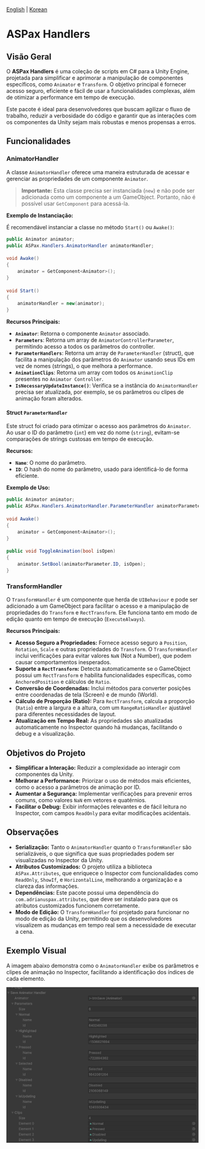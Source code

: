 [English](./Documentation~/README-en.md) | [Korean](./Documentation~/README-ko.md)

# ASPax Handlers

## Visão Geral

O **ASPax Handlers** é uma coleção de scripts em C# para a Unity Engine, projetada para simplificar e aprimorar a manipulação de componentes específicos, como `Animator` e `Transform`. O objetivo principal é fornecer acesso seguro, eficiente e fácil de usar a funcionalidades complexas, além de otimizar a performance em tempo de execução.

Este pacote é ideal para desenvolvedores que buscam agilizar o fluxo de trabalho, reduzir a verbosidade do código e garantir que as interações com os componentes da Unity sejam mais robustas e menos propensas a erros.

## Funcionalidades

### AnimatorHandler

A classe `AnimatorHandler` oferece uma maneira estruturada de acessar e gerenciar as propriedades de um componente `Animator`.

> **Importante:** Esta classe precisa ser instanciada (`new`) e não pode ser adicionada como um componente a um GameObject. Portanto, não é possível usar `GetComponent` para acessá-la.

**Exemplo de Instanciação:**

É recomendável instanciar a classe no método `Start()` ou `Awake()`:

```csharp
public Animator animator;
public ASPax.Handlers.AnimatorHandler animatorHandler;

void Awake()
{
    animator = GetComponent<Animator>();
}

void Start()
{
    animatorHandler = new(animator);
}
```

**Recursos Principais:**

- **`Animator`**: Retorna o componente `Animator` associado.
- **`Parameters`**: Retorna um array de `AnimatorControllerParameter`, permitindo acesso a todos os parâmetros do controller.
- **`ParameterHandlers`**: Retorna um array de `ParameterHandler` (struct), que facilita a manipulação dos parâmetros do `Animator` usando seus IDs em vez de nomes (strings), o que melhora a performance.
- **`AnimationClips`**: Retorna um array com todos os `AnimationClip` presentes no `Animator Controller`.
- **`IsNecessaryUpdateInstance()`**: Verifica se a instância do `AnimatorHandler` precisa ser atualizada, por exemplo, se os parâmetros ou clipes de animação foram alterados.

#### Struct `ParameterHandler`

Este struct foi criado para otimizar o acesso aos parâmetros do `Animator`. Ao usar o ID do parâmetro (`int`) em vez do nome (`string`), evitam-se comparações de strings custosas em tempo de execução.

**Recursos:**

- **`Name`**: O nome do parâmetro.
- **`ID`**: O hash do nome do parâmetro, usado para identificá-lo de forma eficiente.

**Exemplo de Uso:**

```csharp
public Animator animator;
public ASPax.Handlers.AnimatorHandler.ParameterHandler animatorParameter = new("isOpen");

void Awake()
{
    animator = GetComponent<Animator>();
}

public void ToggleAnimation(bool isOpen)
{
    animator.SetBool(animatorParameter.ID, isOpen);
}
```

### TransformHandler

O `TransformHandler` é um componente que herda de `UIBehaviour` e pode ser adicionado a um GameObject para facilitar o acesso e a manipulação de propriedades do `Transform` e `RectTransform`. Ele funciona tanto em modo de edição quanto em tempo de execução (`ExecuteAlways`).

**Recursos Principais:**

- **Acesso Seguro a Propriedades:** Fornece acesso seguro a `Position`, `Rotation`, `Scale` e outras propriedades do `Transform`. O `TransformHandler` inclui verificações para evitar valores `NaN` (Not a Number), que podem causar comportamentos inesperados.
- **Suporte a `RectTransform`:** Detecta automaticamente se o GameObject possui um `RectTransform` e habilita funcionalidades específicas, como `AnchoredPosition` e cálculos de `Ratio`.
- **Conversão de Coordenadas:** Inclui métodos para converter posições entre coordenadas de tela (Screen) e de mundo (World).
- **Cálculo de Proporção (Ratio):** Para `RectTransform`, calcula a proporção (`Ratio`) entre a largura e a altura, com um `RangeRatioHandler` ajustável para diferentes necessidades de layout.
- **Atualização em Tempo Real:** As propriedades são atualizadas automaticamente no Inspector quando há mudanças, facilitando o debug e a visualização.

## Objetivos do Projeto

- **Simplificar a Interação:** Reduzir a complexidade ao interagir com componentes da Unity.
- **Melhorar a Performance:** Priorizar o uso de métodos mais eficientes, como o acesso a parâmetros de animação por ID.
- **Aumentar a Segurança:** Implementar verificações para prevenir erros comuns, como valores `NaN` em vetores e quatérnios.
- **Facilitar o Debug:** Exibir informações relevantes e de fácil leitura no Inspector, com campos `ReadOnly` para evitar modificações acidentais.

## Observações

- **Serialização:** Tanto o `AnimatorHandler` quanto o `TransformHandler` são serializáveis, o que significa que suas propriedades podem ser visualizadas no Inspector da Unity.
- **Atributos Customizados:** O projeto utiliza a biblioteca `ASPax.Attributes`, que enriquece o Inspector com funcionalidades como `ReadOnly`, `ShowIf`, e `HorizontalLine`, melhorando a organização e a clareza das informações.
- **Dependências:** Este pacote possui uma dependência do `com.adrianuspax.attributes`, que deve ser instalado para que os atributos customizados funcionem corretamente.
- **Modo de Edição:** O `TransformHandler` foi projetado para funcionar no modo de edição da Unity, permitindo que os desenvolvedores visualizem as mudanças em tempo real sem a necessidade de executar a cena.

## Exemplo Visual

A imagem abaixo demonstra como o `AnimatorHandler` exibe os parâmetros e clipes de animação no Inspector, facilitando a identificação dos índices de cada elemento.

![Screenshot](./Documentation~/Images/Screenshot01.png)
